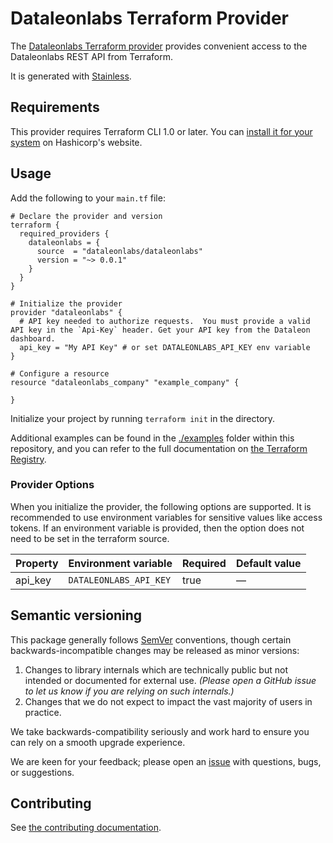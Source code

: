 # Dataleonlabs Terraform Provider

The [Dataleonlabs Terraform provider](https://registry.terraform.io/providers/dataleonlabs/dataleonlabs/latest/docs) provides convenient access to
the Dataleonlabs REST API from Terraform.

It is generated with [Stainless](https://www.stainless.com/).

## Requirements

This provider requires Terraform CLI 1.0 or later. You can [install it for your system](https://developer.hashicorp.com/terraform/install)
on Hashicorp's website.

## Usage

Add the following to your `main.tf` file:

<!-- x-release-please-start-version -->

```hcl
# Declare the provider and version
terraform {
  required_providers {
    dataleonlabs = {
      source  = "dataleonlabs/dataleonlabs"
      version = "~> 0.0.1"
    }
  }
}

# Initialize the provider
provider "dataleonlabs" {
  # API key needed to authorize requests.  You must provide a valid API key in the `Api-Key` header. Get your API key from the Dataleon dashboard.
  api_key = "My API Key" # or set DATALEONLABS_API_KEY env variable
}

# Configure a resource
resource "dataleonlabs_company" "example_company" {

}
```

<!-- x-release-please-end -->

Initialize your project by running `terraform init` in the directory.

Additional examples can be found in the [./examples](./examples) folder within this repository, and you can
refer to the full documentation on [the Terraform Registry](https://registry.terraform.io/providers/dataleonlabs/dataleonlabs/latest/docs).

### Provider Options

When you initialize the provider, the following options are supported. It is recommended to use environment variables for sensitive values like access tokens.
If an environment variable is provided, then the option does not need to be set in the terraform source.

| Property | Environment variable   | Required | Default value |
| -------- | ---------------------- | -------- | ------------- |
| api_key  | `DATALEONLABS_API_KEY` | true     | —             |

## Semantic versioning

This package generally follows [SemVer](https://semver.org/spec/v2.0.0.html) conventions, though certain backwards-incompatible changes may be released as minor versions:

1. Changes to library internals which are technically public but not intended or documented for external use. _(Please open a GitHub issue to let us know if you are relying on such internals.)_
2. Changes that we do not expect to impact the vast majority of users in practice.

We take backwards-compatibility seriously and work hard to ensure you can rely on a smooth upgrade experience.

We are keen for your feedback; please open an [issue](https://www.github.com/dataleonlabs/terraform-provider-dataleonlabs/issues) with questions, bugs, or suggestions.

## Contributing

See [the contributing documentation](./CONTRIBUTING.md).
